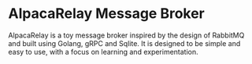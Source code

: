 # AlpacaRelay Message Broker

AlpacaRelay is a toy message broker inspired by the design of RabbitMQ and built using Golang, gRPC and Sqlite. It is designed to be simple and easy to use, with a focus on learning and experimentation.